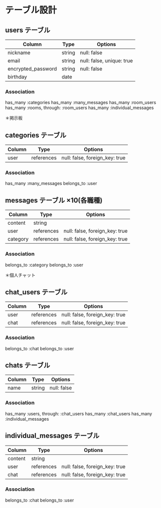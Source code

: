 # テーブル設計

## users テーブル
| Column                 | Type       | Options                    |
| ---------------------- | ---------- | -------------------------- |
| nickname               | string     | null: false                |
| email                  | string     | null: false, unique: true  |
| encrypted_password     | string     | null: false                |
| birthday               | date       |                            |
### Association
has_many :categories
has_many :many_messages
has_many :room_users
has_many :rooms, through: :room_users
has_many :individual_messages

＊掲示板

## categories テーブル
| Column      | Type       | Options                        |
| ----------- | ---------- | ------------------------------ |
| user        | references | null: false, foreign_key: true |
### Association
has_many :many_messages
belongs_to :user

## messages テーブル ×10(各職種)
| Column   | Type       | Options                        |
| -------- | ---------- | ------------------------------ |
| content  | string     |                                |
| user     | references | null: false, foreign_key: true |
| category | references | null: false, foreign_key: true |

### Association
belongs_to :category
belongs_to :user


＊個人チャット

## chat_users テーブル
| Column | Type       | Options                        |
| ------ | ---------- | ------------------------------ |
| user   | references | null: false, foreign_key: true |
| chat   | references | null: false, foreign_key: true |
### Association
belongs_to :chat
belongs_to :user

## chats テーブル
| Column | Type   | Options     |
| ------ | ------ | ----------- |
| name   | string | null: false |
### Association
has_many :users, through: :chat_users
has_many :chat_users
has_many :individual_messages

## individual_messages テーブル
| Column  | Type       | Options                        |
| ------- | ---------- | ------------------------------ |
| content | string     |                                |
| user    | references | null: false, foreign_key: true |
| chat    | references | null: false, foreign_key: true |
### Association
belongs_to :chat
belongs_to :user